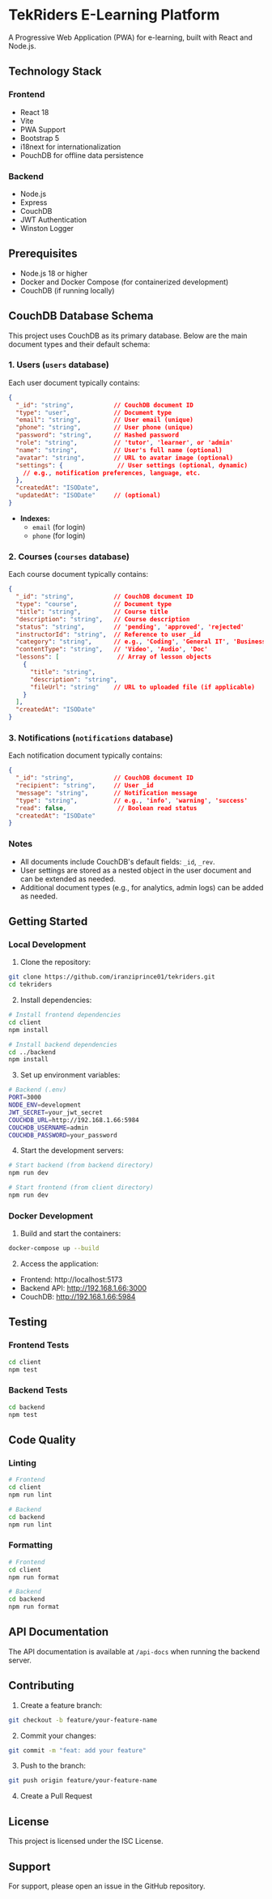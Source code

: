 # TekRiders E-Learning Platform

A Progressive Web Application (PWA) for e-learning, built with React and Node.js.

## Technology Stack

### Frontend
- React 18
- Vite
- PWA Support
- Bootstrap 5
- i18next for internationalization
- PouchDB for offline data persistence

### Backend
- Node.js
- Express
- CouchDB
- JWT Authentication
- Winston Logger

## Prerequisites

- Node.js 18 or higher
- Docker and Docker Compose (for containerized development)
- CouchDB (if running locally)

## CouchDB Database Schema

This project uses CouchDB as its primary database. Below are the main document types and their default schema:

### 1. Users (`users` database)
Each user document typically contains:
```json
{
  "_id": "string",           // CouchDB document ID
  "type": "user",            // Document type
  "email": "string",         // User email (unique)
  "phone": "string",         // User phone (unique)
  "password": "string",      // Hashed password
  "role": "string",          // 'tutor', 'learner', or 'admin'
  "name": "string",          // User's full name (optional)
  "avatar": "string",        // URL to avatar image (optional)
  "settings": {               // User settings (optional, dynamic)
    // e.g., notification preferences, language, etc.
  },
  "createdAt": "ISODate",
  "updatedAt": "ISODate"     // (optional)
}
```
- **Indexes:**
  - `email` (for login)
  - `phone` (for login)

### 2. Courses (`courses` database)
Each course document typically contains:
```json
{
  "_id": "string",           // CouchDB document ID
  "type": "course",          // Document type
  "title": "string",         // Course title
  "description": "string",   // Course description
  "status": "string",        // 'pending', 'approved', 'rejected'
  "instructorId": "string",  // Reference to user _id
  "category": "string",      // e.g., 'Coding', 'General IT', 'Business Tech'
  "contentType": "string",   // 'Video', 'Audio', 'Doc'
  "lessons": [                // Array of lesson objects
    {
      "title": "string",
      "description": "string",
      "fileUrl": "string"    // URL to uploaded file (if applicable)
    }
  ],
  "createdAt": "ISODate"
}
```

### 3. Notifications (`notifications` database)
Each notification document typically contains:
```json
{
  "_id": "string",           // CouchDB document ID
  "recipient": "string",     // User _id
  "message": "string",       // Notification message
  "type": "string",          // e.g., 'info', 'warning', 'success'
  "read": false,              // Boolean read status
  "createdAt": "ISODate"
}
```

### Notes
- All documents include CouchDB's default fields: `_id`, `_rev`.
- User settings are stored as a nested object in the user document and can be extended as needed.
- Additional document types (e.g., for analytics, admin logs) can be added as needed.

## Getting Started

### Local Development

1. Clone the repository:
```bash
git clone https://github.com/iranziprince01/tekriders.git
cd tekriders
```

2. Install dependencies:
```bash
# Install frontend dependencies
cd client
npm install

# Install backend dependencies
cd ../backend
npm install
```

3. Set up environment variables:
```bash
# Backend (.env)
PORT=3000
NODE_ENV=development
JWT_SECRET=your_jwt_secret
COUCHDB_URL=http://192.168.1.66:5984
COUCHDB_USERNAME=admin
COUCHDB_PASSWORD=your_password
```

4. Start the development servers:
```bash
# Start backend (from backend directory)
npm run dev

# Start frontend (from client directory)
npm run dev
```

### Docker Development

1. Build and start the containers:
```bash
docker-compose up --build
```

2. Access the application:
- Frontend: http://localhost:5173
- Backend API: http://192.168.1.66:3000
- CouchDB: http://192.168.1.66:5984

## Testing

### Frontend Tests
```bash
cd client
npm test
```

### Backend Tests
```bash
cd backend
npm test
```

## Code Quality

### Linting
```bash
# Frontend
cd client
npm run lint

# Backend
cd backend
npm run lint
```

### Formatting
```bash
# Frontend
cd client
npm run format

# Backend
cd backend
npm run format
```

## API Documentation

The API documentation is available at `/api-docs` when running the backend server.

## Contributing

1. Create a feature branch:
```bash
git checkout -b feature/your-feature-name
```

2. Commit your changes:
```bash
git commit -m "feat: add your feature"
```

3. Push to the branch:
```bash
git push origin feature/your-feature-name
```

4. Create a Pull Request

## License

This project is licensed under the ISC License.

## Support

For support, please open an issue in the GitHub repository. 
